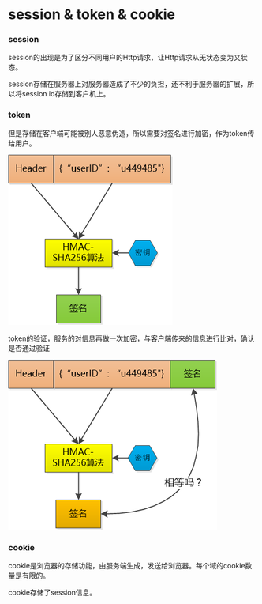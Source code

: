 # session & token & cookie

### session

session的出现是为了区分不同用户的Http请求，让Http请求从无状态变为又状态。

session存储在服务器上对服务器造成了不少的负担，还不利于服务器的扩展，所以将session id存储到客户机上。

### token

但是存储在客户端可能被别人恶意伪造，所以需要对签名进行加密，作为token传给用户。

![](../images/s01.png)  

token的验证，服务的对信息再做一次加密，与客户端传来的信息进行比对，确认是否通过验证

![](../images/s02.png)  

### cookie

cookie是浏览器的存储功能，由服务端生成，发送给浏览器。每个域的cookie数量是有限的。

cookie存储了session信息。   